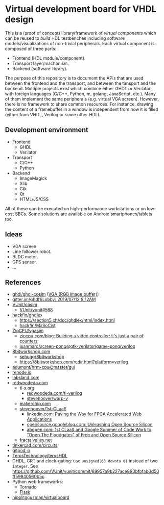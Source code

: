 # Virtual development board for VHDL design

This is a (proof of concept) library/framework of *virtual components* which can be reused to *build* HDL testbenches including software models/visualizations of non-trivial peripherals. Each virtual component is composed of three parts:

- Frontend (HDL module/component).
- Transport layer/machanism.
- Backend (software library).

The purpose of this repository is to document the APIs that are used between the frontend and the transport, and between the tansport and the backend. Multiple projects exist which combine either GHDL or Verilator with foreign languages (C/C++, Python, m, golang, JavaScript, etc.). Many of them implement the same peripherals (e.g. virtual VGA screen). However, there is no framework to share common resources. For instance, drawing the content of a framebuffer in a window is independent from how it is filled (either from VHDL, Verilog or some other HDL).

## Development environment

- Frontend
  - GHDL
  - Verilator
- Transport
  - C/C++
  - Python
- Backend
  - ImageMagick
  - Xlib
  - Gtk
  - Qt
  - HTML/JS/CSS

All of these can be executed on high-performance workstations or on low-cost SBCs. Some solutions are available on Android smartphones/tablets too.

## Ideas

- VGA screen.
- Line follower robot.
- BLDC motor.
- GPS sensor.
- ...

## References

- [ghdl/ghdl-cosim](https://github.com/ghdl/ghdl-cosim) ([VGA (RGB image buffer)](https://ghdl.github.io/ghdl-cosim/vhpidirect/examples/arrays.html#vga-rgb-image-buffer))
- [gitter.im/ghdl1/Lobby: 2019/07/12 8:12AM](https://gitter.im/ghdl1/Lobby?at=5d2824c0c3740260bb093989)
- [VUnit/cosim](https://github.com/VUnit/cosim)
  - [VUnit/vunit#568](https://github.com/VUnit/vunit/pull/568)
- [hackfin/ghdlex](https://github.com/hackfin/ghdlex)
  - https://section5.ch/doc/ghdlex/html/index.html
  - [hackfin/MaSoCist](https://github.com/hackfin/MaSoCist)
- [ZipCPU/vgasim](https://github.com/ZipCPU/vgasim)
  - [zipcpu.com/blog: Building a video controller: it's just a pair of counters](https://zipcpu.com/blog/2018/11/29/llvga.html)
  - [juanmard/screen-pong@gtk-verilator/game-pong/verilog](https://github.com/juanmard/screen-pong/tree/gtk-verilator/game-pong/verilog)
- [8bitworkshop.com](https://8bitworkshop.com/)
  - [sehugg/8bitworkshop](https://github.com/sehugg/8bitworkshop)
  - https://8bitworkshop.com/redir.html?platform=verilog
- [adumont/hrm-cpu@master/gui](https://github.com/adumont/hrm-cpu/tree/master/gui)
- [renode.io](https://renode.io/)
- [labsland.com](https://labsland.com)
- [redwoodeda.com](https://www.redwoodeda.com/)
  - [tl-x.org](http://tl-x.org/)
    - [redwoodeda.com/tl-verilog](https://www.redwoodeda.com/tl-verilog)
    - [stevehoover/warp-v](https://github.com/stevehoover/warp-v)
  - [makerchip.com](https://www.makerchip.com/)
  - [stevehoover/1st-CLaaS](https://github.com/stevehoover/1st-CLaaS)
    - [linkedin.com: Paving the Way for FPGA Accelerated Web Applications](https://www.linkedin.com/pulse/paving-way-fpga-accelerated-web-applications-%25C3%25A1kos-hadnagy)
    - [opensource.googleblog.com: Unleashing Open Source Silicon](https://opensource.googleblog.com/2019/09/unleashing-open-source-silicon.html)
    - [abopen.com: 1st CLaaS and Google Summer of Code Work to “Open The Floodgates” of Free and Open Source Silicon](https://abopen.com/news/1st-claas-and-google-summer-of-code-work-to-open-the-floodgates-of-free-and-open-source-silicon/)
  - [fractalvalley.net](http://fractalvalley.net/)
- [tinkercad.com/circuits](https://www.tinkercad.com/circuits)
- [gitpod.io](https://www.gitpod.io/)
- [TerosTechnology/terosHDL](https://github.com/TerosTechnology/terosHDL)
- GHDL, GRT and clock-gating: use `unsigned(63 downto 0)` instead of two `integer`. See https://github.com/VUnit/vunit/commit/89957a9b227ace890bfbfab0d50ff59940560b5c.
- Python web frameworks:
  - [Tornado](https://www.tornadoweb.org/en/stable/)
  - [Flask](https://palletsprojects.com/p/flask/)
- [hipolitoguzman/virtualboard](https://github.com/hipolitoguzman/virtualboard)
